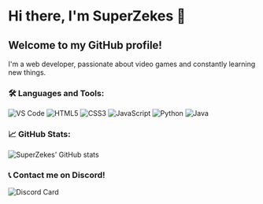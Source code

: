 # Hi there, I'm SuperZekes 👋

## Welcome to my GitHub profile!

I'm a web developer, passionate about video games and constantly learning new things.

### 🛠️ Languages and Tools:

<p>
  <img alt="VS Code" src="https://img.icons8.com/color/48/000000/visual-studio-code-2019.png" />
  <img alt="HTML5" src="https://img.icons8.com/color/48/000000/html-5.png" />
  <img alt="CSS3" src="https://img.icons8.com/color/48/000000/css3.png" />
  <img alt="JavaScript" src="https://img.icons8.com/color/48/000000/javascript.png" />
  <img alt="Python" src="https://img.icons8.com/color/48/000000/python.png" />
  <img alt="Java" src="https://img.icons8.com/color/48/000000/java-coffee-cup-logo.png" />
</p>

### 📈 GitHub Stats:

![SuperZekes' GitHub stats](https://github-readme-stats.vercel.app/api?username=SuperZekes&theme=dark&show_icons=true)

### 📞 Contact me on Discord!

![Discord Card](https://discord-cards.onrender.com/api/card/932278806381752411?about=&banner=&large_image=&small_image=&hex=7289DA)

